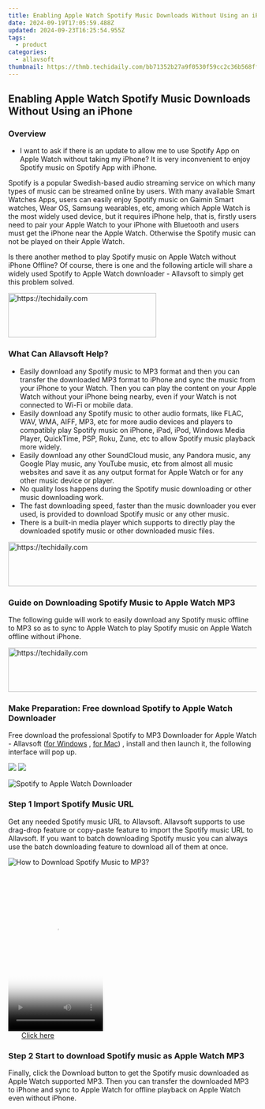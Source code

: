 ```yaml
---
title: Enabling Apple Watch Spotify Music Downloads Without Using an iPhone
date: 2024-09-19T17:05:59.488Z
updated: 2024-09-23T16:25:54.955Z
tags:
  - product
categories:
  - allavsoft
thumbnail: https://thmb.techidaily.com/bb71352b27a9f0530f59cc2c36b568ff3e277e8a2296dc605c5a7f11777f7220.jpg
---
```


## Enabling Apple Watch Spotify Music Downloads Without Using an iPhone

### Overview

* I want to ask if there is an update to allow me to use Spotify App on Apple Watch without taking my iPhone? It is very inconvenient to enjoy Spotify music on Spotify App with iPhone.

Spotify is a popular Swedish-based audio streaming service on which many types of music can be streamed online by users. With many available Smart Watches Apps, users can easily enjoy Spotify music on Gaimin Smart watches, Wear OS, Samsung wearables, etc, among which Apple Watch is the most widely used device, but it requires iPhone help, that is, firstly users need to pair your Apple Watch to your iPhone with Bluetooth and users must get the iPhone near the Apple Watch. Otherwise the Spotify music can not be played on their Apple Watch.

Is there another method to play Spotify music on Apple Watch without iPhone Offline? Of course, there is one and the following article will share a widely used Spotify to Apple Watch downloader - Allavsoft to simply get this problem solved.

<!-- affiliate ads begin -->
<a href="https://laganoo.pxf.io/c/5597632/1657395/16446" target="_top" id="1657395">
  <img src="//a.impactradius-go.com/display-ad/16446-1657395" border="0" alt="https://techidaily.com" width="300" height="90"/>
</a>
<img height="0" width="0" src="https://laganoo.pxf.io/i/5597632/1657395/16446" style="position:absolute;visibility:hidden;" border="0" />
<!-- affiliate ads end -->

### What Can Allavsoft Help?

* Easily download any Spotify music to MP3 format and then you can transfer the downloaded MP3 format to iPhone and sync the music from your iPhone to your Watch. Then you can play the content on your Apple Watch without your iPhone being nearby, even if your Watch is not connected to Wi-Fi or mobile data.
* Easily download any Spotify music to other audio formats, like FLAC, WAV, WMA, AIFF, MP3, etc for more audio devices and players to compatibly play Spotify music on iPhone, iPad, iPod, Windows Media Player, QuickTime, PSP, Roku, Zune, etc to allow Spotify music playback more widely.
* Easily download any other SoundCloud music, any Pandora music, any Google Play music, any YouTube music, etc from almost all music websites and save it as any output format for Apple Watch or for any other music device or player.
* No quality loss happens during the Spotify music downloading or other music downloading work.
* The fast downloading speed, faster than the music downloader you ever used, is provided to download Spotify music or any other music.
* There is a built-in media player which supports to directly play the downloaded spotify music or other downloaded music files.

<!-- affiliate ads begin -->
<a href="https://appsumo.8odi.net/c/5597632/2130889/7443" target="_top" id="2130889">
  <img src="//a.impactradius-go.com/display-ad/7443-2130889" border="0" alt="https://techidaily.com" width="600" height="90"/>
</a>
<img height="0" width="0" src="https://appsumo.8odi.net/i/5597632/2130889/7443" style="position:absolute;visibility:hidden;" border="0" />
<!-- affiliate ads end -->

### Guide on Downloading Spotify Music to Apple Watch MP3

The following guide will work to easily download any Spotify music offline to MP3 so as to sync to Apple Watch to play Spotify music on Apple Watch offline without iPhone.

<!-- affiliate ads begin -->
<a href="https://appsumo.8odi.net/c/5597632/2123734/7443" target="_top" id="2123734">
  <img src="//a.impactradius-go.com/display-ad/7443-2123734" border="0" alt="https://techidaily.com" width="728" height="90"/>
</a>
<img height="0" width="0" src="https://appsumo.8odi.net/i/5597632/2123734/7443" style="position:absolute;visibility:hidden;" border="0" />
<!-- affiliate ads end -->

### Make Preparation: Free download Spotify to Apple Watch Downloader

Free download the professional Spotify to MP3 Downloader for Apple Watch - Allavsoft ([for Windows](https://tools.techidaily.com/allavsoft/products/) , [for Mac](https://tools.techidaily.com/allavsoft/products/)) , install and then launch it, the following interface will pop up.

[![](https://www.allavsoft.com/how-to/../images/how-to/free-download-win.jpg)](https://tools.techidaily.com/allavsoft/products/) [![](https://www.allavsoft.com/how-to/../images/how-to/free-download-mac.jpg)](https://tools.techidaily.com/allavsoft/products/)

![Spotify to Apple Watch Downloader](https://www.allavsoft.com/how-to/../images/allavsoft/screen-shot-600.jpg)

### Step 1 Import Spotify Music URL

Get any needed Spotify music URL to Allavsoft. Allavsoft supports to use drag-drop feature or copy-paste feature to import the Spotify music URL to Allavsoft. If you want to batch downloading Spotify music you can always use the batch downloading feature to download all of them at once.

![How to Download Spotify Music to MP3?](https://www.allavsoft.com/how-to/../images/download-original-online-video-music.jpg)

<!-- affiliate ads begin -->
<span id="1702748">
					<video width="192" height="320" style="cursor:pointer"
           poster="//a.impactradius-go.com/display-clicktoplayimage/1702748.png"
           onclick="if(!this.playClicked){this.play();this.setAttribute('controls',true);this.playClicked=true;}">
	   <source src="//a.impactradius-go.com/display-ad/18544-1702748">
	   <img src="//a.impactradius-go.com/display-clicktoplayimage/1702748.png" style="border: none; height: 100%; width: 100%; object-fit: contain">
	</video>
	<div style="width:120px;text-align:center"><a href="javascript:window.open(decodeURIComponent('https%3A%2F%2Ftwopages.pxf.io%2Fc%2F5597632%2F1702748%2F18544'), '_blank');void(0);">Click here</a></div>
</span>
<img height="0" width="0" src="https://imp.pxf.io/i/5597632/1702748/18544" style="position:absolute;visibility:hidden;" border="0" />
<!-- affiliate ads end -->

### Step 2 Start to download Spotify music as Apple Watch MP3

Finally, click the Download button to get the Spotify music downloaded as Apple Watch supported MP3\. Then you can transfer the downloaded MP3 to iPhone and sync to Apple Watch for offline playback on Apple Watch even without iPhone.

<ins class="adsbygoogle"
     style="display:block"
     data-ad-format="autorelaxed"
     data-ad-client="ca-pub-7571918770474297"
     data-ad-slot="1223367746"></ins>

<ins class="adsbygoogle"
     style="display:block"
     data-ad-client="ca-pub-7571918770474297"
     data-ad-slot="8358498916"
     data-ad-format="auto"
     data-full-width-responsive="true"></ins>



